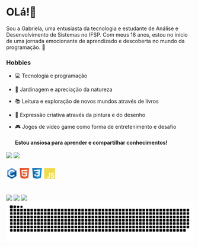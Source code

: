 # OLá!👋

Sou a Gabriela, uma entusiasta da tecnologia e estudante de Análise e Desenvolvimento de Sistemas no IFSP. Com meus 18 anos, estou no início de uma jornada emocionante de aprendizado e descoberta no mundo da programação. 🚀

### Hobbies

- 💻 Tecnologia e programação
- 🌱 Jardinagem e apreciação da natureza
- 📚 Leitura e exploração de novos mundos através de livros 
- 🎨 Expressão criativa através da pintura e do desenho 
- 🎮 Jogos de vídeo game como forma de entretenimento e desafio

  #### Estou ansiosa para aprender e compartilhar conhecimentos!
  

<div>
<img width="39.4%" src="https://github-readme-stats.vercel.app/api?username=gabivsv&bg_color=30,000000,FF1261&title_color=fff&text_color=fff&include_all_commits=true&count_private=true"/>
<img width="57%" src="https://github-readme-stats.vercel.app/api/top-langs/?username=gabivsv&layout=pie&langs_count-16&bg_color=30,FF1261,000000&title_color=fff&text_color=fff"/>
</div>

###

<div>
<img height="30em" src="https://raw.githubusercontent.com/devicons/devicon/master/icons/c/c-original.svg">  
<img height="30em" src="https://raw.githubusercontent.com/devicons/devicon/master/icons/html5/html5-original.svg"/>
<img height="30em" src="https://raw.githubusercontent.com/devicons/devicon/master/icons/css3/css3-original.svg"/>
<img height="30em" src="https://raw.githubusercontent.com/devicons/devicon/master/icons/javascript/javascript-plain.svg">
</div>

#

<div>
<a href="https://gabrielavieira.netlify.app/"><img height="25em" src="https://img.shields.io/badge/Meu Portifolio-E4405F?style=for-the-badge&logo=Portifolio&logoColor=white"></a>
<a href ="mailto:contatogabrielavieirasv@gmail.com"><img height="25em" src="https://img.shields.io/badge/-Gmail-D14836?style=for-the-badge&logo=gmail&logoColor=white" target="_blank" ></a>
<a href="https://www.linkedin.com/in/gabriela-vieira-27888b298/" target="_blank"><img height="25em" src="https://img.shields.io/badge/-LinkedIn-0077B5?style=for-the badge&logo=linkedin&logoColor=white" target="_blank"></a> 
</div>
<picture>
  <source media="(prefers-color-scheme: dark)" srcset="https://raw.githubusercontent.com/gabivsv/gabivsv/output/github-contribution-grid-snake-dark.svg">
  <source media="(prefers-color-scheme: light)" srcset="https://raw.githubusercontent.com/gabivsv/gabivsv/output/github-contribution-grid-snake.svg">
  <img alt="github contribution grid snake animation" src="https://raw.githubusercontent.com/gabivsv/gabivsv/output/github-contribution-grid-snake.svg">
</picture>

